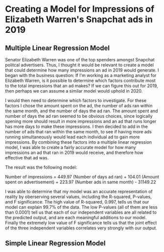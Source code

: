# Creating a Model for Impressions of Elizabeth Warren's Snapchat ads in 2019

## Multiple Linear Regression Model
Senator Elizabeth Warren was one of the top spenders amongst Snapchat politcal advertisers.  Thus, I thought it would be relevant to create a model that could determine how many impressions an ad in 2019 would generate. I began with the business question: If I'm working as a marketing analyst for Elizabeth Warren, is it possible to determine which factors contribute most to the total impressions that an ad makes?  If we can figure this out for 2019, then perhaps we can assume a similar model would uphold in 2020.

I would then need to determine which factors to investigate. For these factors I chose the amount spent on the ad, the number of ads ran within the same month, and the number of days the ad ran.  The amount spent and number of days the ad ran seemed to be obvious choices, since logically spening more should result in more impressions and an ad that runs longer has more days to make these impressions.  I then decided to add in the number of ads that ran within the same month, to see if having more ads running simultaneously would lead each individual ad to gain more impressions.  By combining these factors into a multiple linear regression model, I was able to create a fairly accurate model for how many impressions an ad that ran in 2019 would receive, and therefore how effective that ad was.

The result was the following model:

Number of impressions = 449.97 (Number of days ad ran) + 104.01 (Amount spent on advertisement) + 223.97 (Number ads in same month) - 31149.22

I was able to determine that my model was an accurate representation of reality by oberserving several values, including the R-squared, P-values, and F significance. The high value of R-squared, 0.997, tells us that our model can explain 99.7% of the data.  The low P-values (all of them are less than 0.0001) tell us that each of our independent variables are all related to the predicted output, and are each meaningful additions to our model.  Finally the extremely low value of F significance tells us that the joint effect of the three independent variables correlates very strongly with our output.
 
## Simple Linear Regression Model




